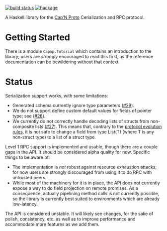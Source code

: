 [![build status][ci-img]][ci]
[![hackage][hackage-img]][hackage]

A Haskell library for the [Cap'N Proto][1] Cerialization and RPC
protocol.

# Getting Started

There is a module `Capnp.Tutorial` which contains an introduction
to the library; users are *strongly* encouraged to read this first, as
the reference documentation can be bewildering without that context.

# Status

Serialization support works, with some limitations:

* Generated schema currently ignore type parameters ([#29][issue29]).
* We do not support define custom default values for fields of pointer
  type; see ([#28][issue28]).
* We currently do not correctly handle decoding lists of structs from
  non-composite lists ([#27][issue27]). This means that, contrary to the
  [protocol evolution rules][2], it is not safe to change a field from
  type List(T) (where T is any non-struct type) to a list of a struct
  type.

Level 1 RPC support is implemented and usable, though there are a couple
gaps in the API. It should be considered alpha quality for now. Specific
things to be aware of:

* The implementation is *not* robust against resource exhaustion
  attacks; for now users are strongly discouraged from using it to do
  RPC with untrusted peers.
* While most of the machinery for it is in place, the API does not
  currently expose a way to do field projection on remote promises.
  As a consequence, actually pipelining method calls is not currently
  possible, so the library is currently best suited to environments
  which are already low-latency.

The API is considered unstable. It will likely see changes, for the
sake of polish, consistency, etc. as well as to improve performance and
accommodate more features as we add them.

[1]: https://capnproto.org/
[2]: https://capnproto.org/language.html#evolving-your-protocol

[issue27]: https://github.com/zenhack/haskell-capnp/issues/27
[issue28]: https://github.com/zenhack/haskell-capnp/issues/28
[issue29]: https://github.com/zenhack/haskell-capnp/issues/29

[ci-img]: https://gitlab.com/isd/haskell-capnp/badges/master/build.svg
[ci]: https://gitlab.com/isd/haskell-capnp/pipelines

[hackage-img]: https://img.shields.io/hackage/v/capnp.svg
[hackage]: https://hackage.haskell.org/package/capnp
